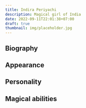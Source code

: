 ```yaml
---
title: Indira Periyachi
description: Magical girl of India
date: 2022-09-11T22:01:38+07:00
draft: true
thumbnail: img/placeholder.jpg
---
```


## Biography

## Appearance

## Personality

## Magical abilities


